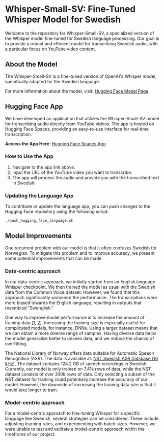 # Whisper-Small-SV: Fine-Tuned Whisper Model for Swedish

Welcome to the repository for Whisper-Small-SV, a specialized version of the Whisper model fine-tuned for Swedish 
language processing. Our goal is to provide a robust and efficient model for transcribing Swedish audio, with a 
particular focus on YouTube video content.

## About the Model

The Whisper-Small-SV is a fine-tuned version of OpenAI's Whisper model, specifically adapted for the Swedish language.

For more information about the model, visit: [Hugging Face Model Page](https://huggingface.co/GroupSix/whisper-small-sv)

## Hugging Face App

We have developed an application that utilizes the Whisper-Small-SV model for transcribing audio directly from YouTube 
videos. The app is hosted on Hugging Face Spaces, providing an easy-to-use interface for real-time transcription.

**Access the App Here:** [Hugging Face Spaces App](https://huggingface.co/spaces/GroupSix/language)

### How to Use the App

1. Navigate to the app link above.
2. Input the URL of the YouTube video you want to transcribe.
3. The app will process the audio and provide you with the transcribed text in Swedish.

### Updating the Language App

To contribute or update the language app, you can push changes to the Hugging Face repository using the following 
script:

```bash
./push_hugging_face_language.sh
```

## Model Improvements
One recurrent problem with our model is that it often confuses Swedish for Norwegian. To mitigate this problem and to improve accuracy, we present some potential improvements that can be made.

### Data-centric approach
In our data-centric approach, we initially started from an English language Whisper checkpoint. We then trained the model as usual with the Swedish data from the Common Voice dataset. However, we found that this approach significantly worsened the performance. The transcriptions were more biased towards the English language, resulting in outputs that resembled "Swenglish."

One way to improve model performance is to increase the amount of training data [[1](https://machinelearningmastery.com/improve-deep-learning-performance/), [2](https://iopscience.iop.org/article/10.1088/1742-6596/1168/2/022022/pdf)]. Increasing the training size is especially useful for complicated models, for instance, DNNs. Using a larger dataset means that we can obtain a more diverse range of samples. Having diverse data helps the model generalize better to unseen data, and we reduce the chance of overfitting.

The National Library of Norway offers data suitable for Automatic Speech Recognition (ASR). The data is available at: [NST Swedish ASR Database (16 kHz)](https://www.nb.no/sprakbanken/en/resource-catalogue/oai-nb-no-sbr-56/). The dataset contains 124.2 GB of speech recordings in Swedish. Currently, our model is only trained on 7.41k rows of data, while the NST dataset consists of over 300k rows of data. Only selecting a subset of the NST dataset for training could potentially increase the accuracy of our model. However, the downside of increasing the training data size is that it would take longer to train.

### Model-centric approach
For a model-centric approach to fine-tuning Whisper for a specific language like Swedish, several strategies can be 
considered. These include adjusting learning rates, and experimenting with batch sizes. However, we were unable to test 
and validate a model-centric approach within the timeframe of our project.

```
